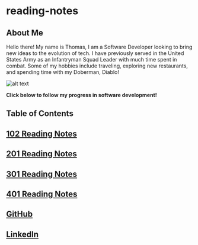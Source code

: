 # reading-notes


## About Me
Hello there! My name is Thomas, I am a Software Developer looking to bring new ideas to the evolution of tech. I have previously served in the United States Army as an Infantryman Squad Leader with much time spent in combat. Some of my hobbies include traveling, exploring new restaurants, and spending time with my Doberman, Diablo!

![alt text](https://cdn.quotesgram.com/img/99/90/1919792886-Original_Redone.jpg)


**Click below to follow my progress in software development!**


## Table of Contents

## [102 Reading Notes](102readingnotes.md)

## [201 Reading Notes](201readingnotes.md)

## [301 Reading Notes](301readingnotes.md)

## [401 Reading Notes](401readingnotes.md)

## [GitHub](https://www.github.com/arnone215/reading-notez)


## [LinkedIn](https://www.linkedin.com/in/thomasarnone)
